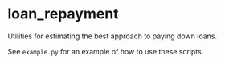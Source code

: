 # loan_repayment

Utilities for estimating the best approach to paying down loans.

See `example.py` for an example of how to use these scripts.
